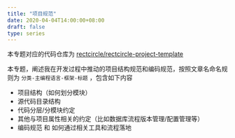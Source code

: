 ```yaml
---
title: "项目规范"
date: 2020-04-04T14:00:00+08:00
draft: false
type: series
---
```


本专题对应的代码仓库为 [rectcircle/rectcircle-project-template](https://github.com/rectcircle/rectcircle-project-template)

本专题，阐述我在开发过程中推动的项目结构规范和编码规范，按照文章名命名规则为 `分类-主编程语言-框架-标题` ，包含如下内容

* 项目结构（如何划分模块）
* 源代码目录结构
* 代码分层/分模块约定
* 其他与项目属性相关的约定（比如数据库流程版本管理/配置管理等）
* 编码规范 和 如何通过相关工具和流程落地
